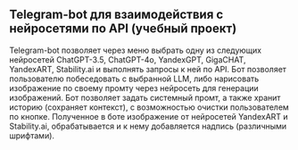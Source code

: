 ## Telegram-bot для взаимодействия с нейросетями по API (учебный проект)

Telegram-bot позволяет через меню выбрать одну из следующих нейросетей ChatGPT-3.5, ChatGPT-4o, YandexGPT, GigaCHAT, YandexART, Stability.ai и выполнять запросы к ней по API. Бот позволяет пользователю побеседовать с выбранной LLM, либо нарисовать изображение по своему промту через нейросеть для генерации изображений. Бот позволяет задать системный промт, а также хранит историю (сохраняет контекст), с возможностью очистки пользователем по кнопке. 
Полученное в боте изображение от нейросетей YandexART и Stability.ai, обрабатывается и к нему добавляется надпись (различными шрифтами).
